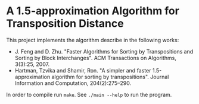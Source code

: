 # A 1.5-approximation Algorithm for Transposition Distance

This project implements the algorithm describe in the following works:
- J. Feng and D. Zhu. "Faster Algorithms for Sorting by Transpositions and Sorting by Block Interchanges". ACM Transactions on Algorithms, 3(3):25, 2007.
- Hartman, Tzvika and Shamir, Ron. "A simpler and faster 1.5-approximation algorithm for sorting by transpositions". Journal Information and Computation, 204(2):275–290.

In order to compile run ``make``. See ``./main --help`` to run the program.
